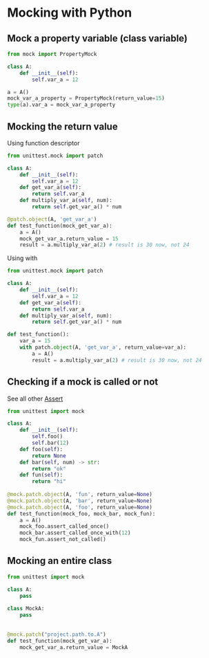 # Mocking with Python

## Mock a property variable (class variable)

```python
from mock import PropertyMock

class A:
    def __init__(self):
        self.var_a = 12

a = A()
mock_var_a_property = PropertyMock(return_value=15)
type(a).var_a = mock_var_a_property
```

## Mocking the return value

Using function descriptor
```python
from unittest.mock import patch

class A:
    def __init__(self):
        self.var_a = 12
    def get_var_a(self):
        return self.var_a
    def multiply_var_a(self, num):
        return self.get_var_a() * num

@patch.object(A, 'get_var_a')
def test_function(mock_get_var_a):
    a = A()
    mock_get_var_a.return_value = 15
    result = a.multiply_var_a(2) # result is 30 now, not 24 
```

Using with
```python
from unittest.mock import patch

class A:
    def __init__(self):
        self.var_a = 12
    def get_var_a(self):
        return self.var_a
    def multiply_var_a(self, num):
        return self.get_var_a() * num

def test_function():
    var_a = 15
    with patch.object(A, 'get_var_a', return_value=var_a):
        a = A()
        result = a.multiply_var_a(2) # result is 30 now, not 24
```

## Checking if a mock is called or not

See all other [Assert](https://docs.python.org/3/library/unittest.mock.html#the-mock-class)


```python
from unittest import mock

class A:
    def __init__(self):
        self.foo()
        self.bar(12)
    def foo(self):
        return None
    def bar(self, num) -> str:
        return "ok"
    def fun(self):
        return "hi"
    
@mock.patch.object(A, 'fun', return_value=None)
@mock.patch.object(A, 'bar', return_value=None)
@mock.patch.object(A, 'foo', return_value=None)
def test_function(mock_foo, mock_bar, mock_fun):
    a = A()
    mock_foo.assert_called_once()
    mock_bar.assert_called_once_with(12)
    mock_fun.assert_not_called()
```   

## Mocking an entire class
```python
from unittest import mock

class A:
    pass
    
class MockA:
    pass
    
    
@mock.patch("project.path.to.A")
def test_function(mock_get_var_a):
    mock_get_var_a.return_value = MockA
    
```


